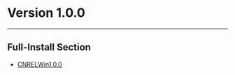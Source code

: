 # Version 1.0.0

----

## Full-Install Section

- [CNRELWin1.0.0](https://autopatchcn.yuanshen.com/client_app/pc_mihoyo/04874b5ed14055383219644f40b514ca/YuanShen_1.0.0.zip)
